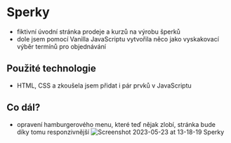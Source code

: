 # Sperky
- fiktivní úvodní stránka prodeje a kurzů na výrobu šperků
- dole jsem pomocí Vanilla JavaScriptu vytvořila něco jako vyskakovací výběr termínů pro objednávání
## Použité technologie
- HTML, CSS a zkoušela jsem přidat i pár prvků v JavaScriptu
## Co dál?
- opravení hamburgerového menu, které teď nějak zlobí, stránka bude díky tomu responzivnější
![Screenshot 2023-05-23 at 13-18-19 Sperky](https://github.com/dostalovamagdalena/Sperky/assets/126899248/f09385ff-a584-46ad-83ce-13f61d04d73c)
